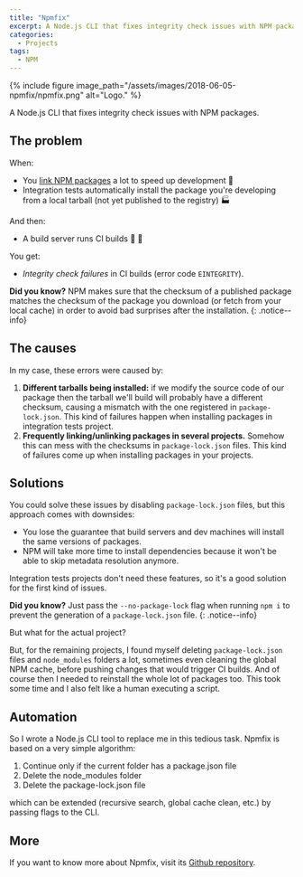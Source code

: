 ```yaml
---
title: "Npmfix"
excerpt: A Node.js CLI that fixes integrity check issues with NPM packages.
categories:
  - Projects
tags:
  - NPM
---
```


{% include figure image_path="/assets/images/2018-06-05-npmfix/npmfix.png" alt="Logo." %}

A Node.js CLI that fixes integrity check issues with NPM packages.

## The problem

When:

- You [link NPM packages](https://docs.npmjs.com/cli/link) a lot to speed up development :rocket:
- Integration tests automatically install the package you're developing from a local tarball (not yet published to the registry) :factory:

And then:

- A build server runs CI builds :wrench: :hammer:

You get:

- *Integrity check failures* in CI builds (error code `EINTEGRITY`).

**Did you know?** NPM makes sure that the checksum of a published package matches the checksum of the package you download (or fetch from your local cache) in order to avoid bad surprises after the installation.
{: .notice--info}

## The causes

In my case, these errors were caused by:

1. **Different tarballs being installed:** if we modify the source code of our package then the tarball we'll build will probably have a different checksum, causing a mismatch with the one registered in `package-lock.json`. This kind of failures happen when installing packages in integration tests project.
2. **Frequently linking/unlinking packages in several projects.** Somehow this can mess with the checksums in `package-lock.json` files. This kind of failures come up when installing packages in your projects.

## Solutions

You could solve these issues by disabling `package-lock.json` files, but this approach comes with downsides:

- You lose the guarantee that build servers and dev machines will install the same versions of packages.
- NPM will take more time to install dependencies because it won't be able to skip metadata resolution anymore.

Integration tests projects don't need these features, so it's a good solution for the first kind of issues.

**Did you know?** Just pass the `--no-package-lock` flag when running `npm i` to prevent the generation of a `package-lock.json` file.
{: .notice--info}

But what for the actual project?

But, for the remaining projects, I found myself deleting `package-lock.json` files and `node_modules` folders a lot, sometimes even cleaning the global NPM cache, before pushing changes that would trigger CI builds. And of course then I needed to reinstall the whole lot of packages too. This took some time and I also felt like a human executing a script.

## Automation

So I wrote a Node.js CLI tool to replace me in this tedious task. Npmfix is based on a very simple algorithm:

1. Continue only if the current folder has a package.json file
2. Delete the node_modules folder
3. Delete the package-lock.json file

which can be extended (recursive search, global cache clean, etc.) by passing flags to the CLI.

## More

If you want to know more about Npmfix, visit its [Github repository](https://github.com/labarilem/npmfix).